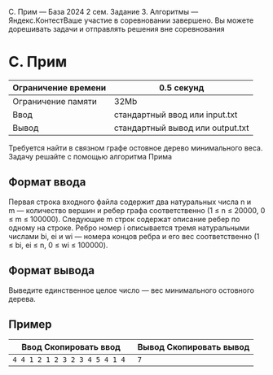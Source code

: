  C. Прим — База 2024 2 сем. Задание 3\. Алгоритмы — Яндекс.КонтестВаше участие в соревновании завершено. Вы можете дорешивать задачи и отправлять решения вне соревнования



C. Прим
=======




| Ограничение времени | 0\.5 секунд |
| --- | --- |
| Ограничение памяти | 32Mb |
| Ввод | стандартный ввод или input.txt |
| Вывод | стандартный вывод или output.txt |





Требуется найти в связном графе остовное дерево минимального веса. Задачу решайте с помощью алгоритма Прима


Формат ввода
------------



Первая строка входного файла содержит два натуральных числа n и m — количество вершин и ребер графа соответственно (1 ≤ n ≤ 20000, 0 ≤ m ≤ 100000\). Следующие m строк содержат описание ребер по одному на строке. Ребро номер i описывается тремя натуральными числами bi, ei и wi — номера концов ребра и его вес соответственно (1 ≤ bi, ei ≤ n, 0 ≤ wi ≤ 100000\).
 


Формат вывода
-------------



Выведите единственное целое число — вес минимального остовного дерева.


Пример
------




| Ввод Скопировать ввод | Вывод Скопировать вывод |
| --- | --- |
| ``` 4 4 1 2 1 2 3 2 3 4 5 4 1 4  ``` | ``` 7  ``` |


